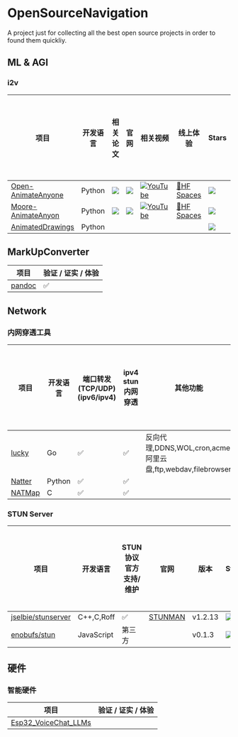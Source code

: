 # OpenSourceNavigation
A project just for collecting all the best open source projects in order to found them quickliy.

## ML & AGI
### i2v
|项目|开发语言|相关论文|官网|相关视频|线上体验|Stars|验证 / 证实 / 体验|
|---|---|---|---|---|---|---|---|
|[Open-AnimateAnyone](https://github.com/guoqincode/Open-AnimateAnyone)|Python|<a href='https://arxiv.org/pdf/2311.17117.pdf'><img src='https://img.shields.io/badge/Paper-Arxiv-red'></a>|<a href='https://humanaigc.github.io/animate-anyone/'><img src='https://img.shields.io/badge/Project-Page-Green'></a>|[![YouTube](https://badges.aleen42.com/src/youtube.svg)](https://www.youtube.com/watch?v=8PCn5hLKNu4)|[🤗HF Spaces](https://huggingface.co/spaces/xunsong/Moore-AnimateAnyone)|![](https://img.shields.io/github/stars/guoqincode/Open-AnimateAnyone.svg)|✅|
|[Moore-AnimateAnyon](https://github.com/MooreThreads/Moore-AnimateAnyone)|Python|<a href='https://arxiv.org/pdf/2311.17117.pdf'><img src='https://img.shields.io/badge/Paper-Arxiv-red'></a>|<a href='https://humanaigc.github.io/animate-anyone/'><img src='https://img.shields.io/badge/Project-Page-Green'></a>|[![YouTube](https://badges.aleen42.com/src/youtube.svg)](https://www.youtube.com/watch?v=8PCn5hLKNu4)|[🤗HF Spaces](https://huggingface.co/spaces/xunsong/Moore-AnimateAnyone)|![](https://img.shields.io/github/stars/MooreThreads/Moore-AnimateAnyone.svg)|✅|
|[AnimatedDrawings](https://github.com/facebookresearch/AnimatedDrawings)|Python|||||![](https://img.shields.io/github/stars/facebookresearch/AnimatedDrawings.svg)||



## MarkUpConverter
|项目|验证 / 证实 / 体验|
|---|---|
|[pandoc](https://github.com/jgm/pandoc)|✅|

## Network
### 内网穿透工具
|项目|开发语言|端口转发(TCP/UDP)(ipv6/ipv4)|ipv4 stun内网穿透|其他功能|支持Docker|最终开源版本|当前版本|Stars|验证 / 证实 / 体验|
|---|---|---|---|---|---|---|---|---|---|
|[lucky](https://github.com/gdy666/lucky)|Go|✅|✅|反向代理,DDNS,WOL,cron,acme,阿里云盘,ftp,webdav,filebrowser|✅|v1.4.10|v2.7.2|![](https://img.shields.io/github/stars/gdy666/lucky.svg)|✅|✅|
|[Natter](https://github.com/MikeWang000000/Natter)|Python|✅|✅||✅|||![](https://img.shields.io/github/stars/MikeWang000000/Natter.svg)||
|[NATMap](https://github.com/heiher/natmap)|C|✅|✅||❌|20240303|20240303|![](https://img.shields.io/github/stars/heiher/natmap.svg)||

### STUN Server
|项目|开发语言|STUN协议官方支持/维护|官网|版本|Stars|验证 / 证实 / 体验|
|---|---|---|---|---|---|---|
|[jselbie/stunserver](https://github.com/jselbie/stunserver)|C++,C,Roff|✅|[STUNMAN](https://www.stunprotocol.org/)|v1.2.13|![](https://img.shields.io/github/stars/jselbie/stunserver.svg)||
|[enobufs/stun](https://github.com/enobufs/stun)|JavaScript|第三方||v0.1.3|![](https://img.shields.io/github/stars/enobufs/stun.svg)||


## 硬件  
### 智能硬件
|项目|验证 / 证实 / 体验|
|---|---|
|[Esp32_VoiceChat_LLMs](https://github.com/MetaWu2077/Esp32_VoiceChat_LLMs)||
